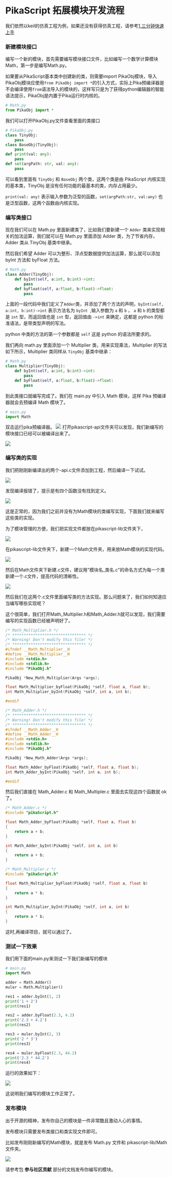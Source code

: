 # PikaScript 拓展模块开发流程

我们依然以keil的仿真工程为例，如果还没有获得仿真工程，请参考[1.三分钟快速上手](https://pikadoc.readthedocs.io/zh/latest/Keil%20%E4%BB%BF%E7%9C%9F%E5%B7%A5%E7%A8%8B.html)



### 新建模块接口


编写一个新的模块，首先需要编写模块接口文件，比如编写一个数学计算模块Math，第一步是编写Math.py。


如果要从PikaScript基本类中创建新的类，则需要import PikaObj模块，导入PikaObj模块应使用`from PikaObj import *`的引入方式，实际上Pika预编译器是不会编译使用`from`语法导入的模块的，这样写只是为了获得python编辑器的智能语法提示，PikaObj是内置于Pika运行时内核的。


```python
# Math.py
from PikaObj import *
```


我们可以打开PikaObj.py文件查看里面的类接口
```python
# PikaObj.py
class TinyObj:
    pass
class BaseObj(TinyObj):
    pass
def print(val: any):
    pass
def set(argPath: str, val: any):
    pass
```
可以看到里面有 `TinyObj` 和 `BaseObj` 两个类，这两个类是由 PikaScript 内核实现的基本类，TinyObj 是没有任何功能的最基本的类，内存占用最少。

`print(val: any)` 表示输入参数为泛型的函数，`set(argPath:str, val:any)` 也是泛型函数，这两个函数由内核实现。

### 编写类接口

现在我们可以在 Math.py 里面新建类了，比如我们要新建一个 `Adder` 类来实现相关的加法运算，我们就可以在 Math.py 里面添加 Adder 类，为了节省内存，Adder 类从 TinyObj 基类中继承。

然后我们希望 Adder 可以为整形、浮点型数据提供加法运算，那么就可以添加 byInt 方法和 byFloat 方法。

```python
# Math.py
class Adder(TinyObj):
    def byInt(self, a:int, b:int)->int:
        pass
    def byFloat(self, a:float, b:float)->float:
        pass
```

上面的一段代码中我们定义了`Adder`类，并添加了两个方法的声明，```byInt(self, a:int, b:int)->int``` 表示方法名为 ```byInt ```,输入参数为 `a` 和 `b` ， `a` 和 `b` 的类型都是 `int` 型，而返回值也是 `int` 型，返回值由 `->int` 来确定，这都是 python 的标准语法，是带类型声明的写法。

python 中类的方法的第一个参数都是 `self` 这是 python 的语法所要求的。

我们再向 math.py 里面添加一个 Multiplier 类，用来实现乘法，Multiplier 的写法如下所示，Multiplier 类同样从 `TinyObj` 基类中继承：

```python
# Math.py
class Multiplier(TinyObj):
    def byInt(self, a:int, b:int)->int:
        pass
    def byFloat(self, a:float, b:float)->float:
        pass
```

到此类接口就编写完成了。我们在 main.py 中引入 Math 模块，这样 Pika 预编译器就会去预编译 Math 模块了。

```python
# main.py
import Math
```

双击运行pika预编译器。
![](assets/131119247-ae25276e-f7c9-49ef-81e1-dbddcaffdf6c.png)
打开pikascript-api文件夹可以发现，我们新编写的模块接口已经可以被编译出来了。


![](assets/131119310-99564d6a-d570-4375-9c01-c2d7cde74655.png)


### 编写类的实现


我们把刚刚新编译出的两个-api.c文件添加到工程，然后编译一下试试。


![](assets/131119636-3c3d52ce-a7c2-48a4-beb4-5498dfd4f279.png)


发现编译报错了，提示是有四个函数没有找到定义。


![](assets/131119786-823a96e3-7ab3-45f8-8c7c-282ba9b7b863.png)


这是正常的，因为我们之前并没有为Math模块的类编写实现，下面我们就来编写这些类的实现。


为了模块管理的方便，我们把实现文件都放在pikascript-lib文件夹下，


![](assets/131120029-81c9b91f-2669-40cf-86da-78d72bce81c8.png)


在pikascript-lib文件夹下，新建一个Math文件夹，用来放Math模块的实现代码。


![](assets/131120240-a4001fa4-1fd2-4b6b-82a2-191834ed781b.png)


然后在Math文件夹下新建.c文件，建议用"模块名_类名.c"的命名方式为每一个类新建一个.c文件，提高代码的清晰性。


![](assets/131120619-45ae3520-7b63-434b-8831-5b4d9f900cad.png)


然后我们在这两个.c文件里面编写类的方法实现。那么问题来了，我们如何知道应当编写哪些实现呢？


这个很简单，我们打开Math_Multiplier.h和Math_Adder.h就可以发现，我们需要编写的实现函数已经被声明好了。


```c
/* Math_Multiplier.h */
/* ******************************** */
/* Warning! Don't modify this file! */
/* ******************************** */
#ifndef __Math_Multiplier__H
#define __Math_Multiplier__H
#include <stdio.h>
#include <stdlib.h>
#include "PikaObj.h"

PikaObj *New_Math_Multiplier(Args *args);

float Math_Multiplier_byFloat(PikaObj *self, float a, float b);
int Math_Multiplier_byInt(PikaObj *self, int a, int b);

#endif
```


```c
/* Math_Adder.h */
/* ******************************** */
/* Warning! Don't modify this file! */
/* ******************************** */
#ifndef __Math_Adder__H
#define __Math_Adder__H
#include <stdio.h>
#include <stdlib.h>
#include "PikaObj.h"

PikaObj *New_Math_Adder(Args *args);

float Math_Adder_byFloat(PikaObj *self, float a, float b);
int Math_Adder_byInt(PikaObj *self, int a, int b);

#endif
```


然后我们直接在 Math_Adder.c 和 Math_Multipler.c 里面去实现这四个函数就 ok 了。


```c
/* Math_Adder.c */
#include "pikaScript.h"

float Math_Adder_byFloat(PikaObj *self, float a, float b)
{
	return a + b;
}

int Math_Adder_byInt(PikaObj *self, int a, int b)
{
	return a + b;
}
```


```c
/* Math_Multipler.c */
#include "pikaScript.h"

float Math_Multiplier_byFloat(PikaObj *self, float a, float b)
{
	return a * b;
}

int Math_Multiplier_byInt(PikaObj *self, int a, int b)
{
	return a * b;
}
```


这时,再编译项目，就可以通过了。


### 测试一下效果


我们用下面的main.py来测试一下我们新编写的模块


```python
# main.py
import Math

adder = Math.Adder()
muler = Math.Multiplier()

res1 = adder.byInt(1, 2)
print('1 + 2')
print(res1)

res2 = adder.byFloat(2.3, 4.2)
print('2.3 + 4.2')
print(res2)

res3 = muler.byInt(2, 3)
print('2 * 3')
print(res3)

res4 = muler.byFloat(2.3, 44.2)
print('2.3 * 44.2')
print(res4)
```


运行的效果如下：


![](assets/131123307-1d9564d1-8b99-4784-99ed-9756693781f1.png)


这说明我们编写的模块工作正常了。
### 发布模块


出于开源的精神，发布你自己的模块是一件非常酷且激动人心的事情。


发布模块只需要发布类接口和类实现文件即可。


比如发布刚刚新编写的Math模块，就是发布 Math.py 文件和 pikascript-lib/Math 文件夹。


![](assets/131123704-403753d8-2ef1-488e-a02a-08fce33cd6de.png)


请参考包 **参与社区贡献** 部分的文档发布你编写的模块。
